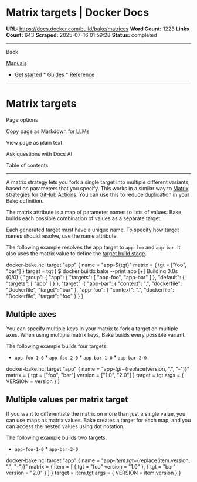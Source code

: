 # Matrix targets | Docker Docs

**URL:** https://docs.docker.com/build/bake/matrices
**Word Count:** 1223
**Links Count:** 643
**Scraped:** 2025-07-16 01:59:28
**Status:** completed

---

Back

[Manuals](https://docs.docker.com/manuals/)

  * [Get started](https://docs.docker.com/get-started/)   * [Guides](https://docs.docker.com/guides/)   * [Reference](https://docs.docker.com/reference/)

* * *

# Matrix targets

Page options

Copy page as Markdown for LLMs

View page as plain text

Ask questions with Docs AI

Table of contents

* * *

A matrix strategy lets you fork a single target into multiple different variants, based on parameters that you specify. This works in a similar way to [Matrix strategies for GitHub Actions](https://docs.github.com/en/actions/using-jobs/using-a-matrix-for-your-jobs). You can use this to reduce duplication in your Bake definition.

The matrix attribute is a map of parameter names to lists of values. Bake builds each possible combination of values as a separate target.

Each generated target must have a unique name. To specify how target names should resolve, use the name attribute.

The following example resolves the app target to `app-foo` and `app-bar`. It also uses the matrix value to define the [target build stage](https://docs.docker.com/build/bake/reference/#targettarget).

docker-bake.hcl               target "app" {       name = "app-${tgt}"       matrix = {         tgt = ["foo", "bar"]       }       target = tgt     }               $ docker buildx bake --print app     [+] Building 0.0s (0/0)     {       "group": {         "app": {           "targets": [             "app-foo",             "app-bar"           ]         },         "default": {           "targets": [             "app"           ]         }       },       "target": {         "app-bar": {           "context": ".",           "dockerfile": "Dockerfile",           "target": "bar"         },         "app-foo": {           "context": ".",           "dockerfile": "Dockerfile",           "target": "foo"         }       }     }     

## Multiple axes

You can specify multiple keys in your matrix to fork a target on multiple axes. When using multiple matrix keys, Bake builds every possible variant.

The following example builds four targets:

  * `app-foo-1-0`   * `app-foo-2-0`   * `app-bar-1-0`   * `app-bar-2-0`

docker-bake.hcl               target "app" {       name = "app-${tgt}-${replace(version, ".", "-")}"       matrix = {         tgt = ["foo", "bar"]         version = ["1.0", "2.0"]       }       target = tgt       args = {         VERSION = version       }     }

## Multiple values per matrix target

If you want to differentiate the matrix on more than just a single value, you can use maps as matrix values. Bake creates a target for each map, and you can access the nested values using dot notation.

The following example builds two targets:

  * `app-foo-1-0`   * `app-bar-2-0`

docker-bake.hcl               target "app" {       name = "app-${item.tgt}-${replace(item.version, ".", "-")}"       matrix = {         item = [           {             tgt = "foo"             version = "1.0"           },           {             tgt = "bar"             version = "2.0"           }         ]       }       target = item.tgt       args = {         VERSION = item.version       }     }
